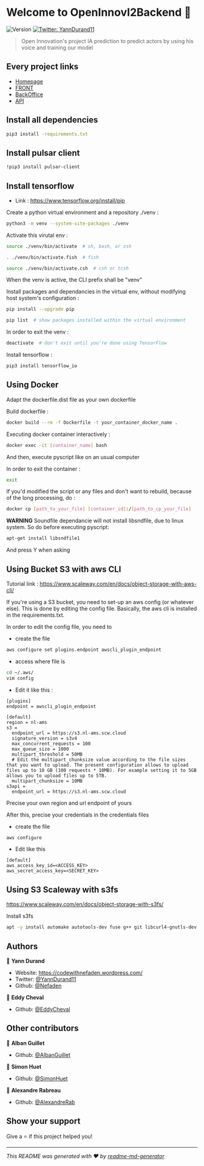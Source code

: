 # Welcome to OpenInnovI2Backend 👋
![Version](https://img.shields.io/badge/version-0.0.1-blue.svg?cacheSeconds=2592000)
[![Twitter: YannDurand11](https://img.shields.io/twitter/follow/YannDurand11.svg?style=social)](https://twitter.com/YannDurand11)

> Open Innovation's project IA prediction to predict actors by using his voice and training our model

## Every project links

* [Homepage](https://g72ze0duasao.umso.co/)
* [FRONT](https://github.com/SimonHuet/who-s-that-actor-front)
* [BackOffice](https://github.com/AlbanGuillet/OpenInnovBackOffice)
* [API](https://github.com/EddyCheval/AsaeyOinnovApi)

## Install all dependencies

```sh
pip3 install -requirements.txt
```

## Install pulsar client

```sh
!pip3 install pulsar-client
```

## Install tensorflow
* Link : https://www.tensorflow.org/install/pip

Create a python virtual environment and a repository ./venv :
```sh
python3 -m venv --system-site-packages ./venv
```

Activate this virutal env :
```sh
source ./venv/bin/activate  # sh, bash, or zsh

. ./venv/bin/activate.fish  # fish

source ./venv/bin/activate.csh  # csh or tcsh
```

When the venv is active, the CLI prefix shall be "venv"

Install packages and dependancies in the virtual env, without modifying host system's configuration :
```sh
pip install --upgrade pip

pip list  # show packages installed within the virtual environment
```

In order to exit the venv :
```sh
deactivate  # don't exit until you're done using TensorFlow
```

Install tensorflow :
```sh
pip3 install tensorflow_io
```

## Using Docker

Adapt the dockerfile.dist file as your own dockerfile

Build dockerfile :
```sh
docker build --rm -f Dockerfile -t your_container_docker_name .
```

Executing docker container interactively :
```sh
docker exec -it [container_name] bash
``` 

And then, execute pyscript like on an usual computer

In order to exit the container : 
```sh
exit
```

If you'd modified the script or any files and don't want to rebuild, because of the long processing, do :
```sh
docker cp [path_to_your_file] [container_id]:/[path_to_cp_your_file]
```

**WARNING** Soundfile dependancie will not install libsndfile, due to linux system. So do before executing pyscript:
```sh
apt-get install libsndfile1
```

And press Y when asking

## Using Bucket S3 with aws CLI

Tutorial link : https://www.scaleway.com/en/docs/object-storage-with-aws-cli/

If you're using a S3 bucket, you need to set-up an aws config (or whatever else). This is done by editing the config file. Basically, the aws cli is installed in the requirements.txt. 

In order to edit the config file, you need to
- create the file
```sh
aws configure set plugins.endpoint awscli_plugin_endpoint
```

- access where file is
```sh
cd ~/.aws/
vim config
```

- Edit it like this : 
```
[plugins]
endpoint = awscli_plugin_endpoint

[default]
region = nl-ams
s3 =
  endpoint_url = https://s3.nl-ams.scw.cloud
  signature_version = s3v4
  max_concurrent_requests = 100
  max_queue_size = 1000
  multipart_threshold = 50MB
  # Edit the multipart_chunksize value according to the file sizes that you want to upload. The present configuration allows to upload files up to 10 GB (100 requests * 10MB). For example setting it to 5GB allows you to upload files up to 5TB.
  multipart_chunksize = 10MB
s3api =
  endpoint_url = https://s3.nl-ams.scw.cloud 
```

Precise your own region and url endpoint of yours

After this, precise your credentials in the credentials files

- create the file
```sh
aws configure
```

- Edit like this
```
[default]
aws_access_key_id=<ACCESS_KEY>
aws_secret_access_key=<SECRET_KEY>
```

## Using S3 Scaleway with s3fs

https://www.scaleway.com/en/docs/object-storage-with-s3fs/ 

Install s3fs
```sh
apt -y install automake autotools-dev fuse g++ git libcurl4-gnutls-dev libfuse-dev libssl-dev libxml2-dev make pkg-config
```

## Authors

👤 **Yann Durand**

* Website: https://codewithnefaden.wordpress.com/
* Twitter: [@YannDurand11](https://twitter.com/YannDurand11)
* Github: [@Nefaden](https://github.com/Nefaden)

👤 **Eddy Cheval**

* Github: [@EddyCheval](https://github.com/EddyCheval)

## Other contributors

👤 **Alban Guillet**

* Github: [@AlbanGuillet](https://github.com/AlbanGuillet)

👤 **Simon Huet**

* Github: [@SimonHuet](https://github.com/SimonHuet)

👤 **Alexandre Rabreau**

* Github: [@AlexandreRab](https://github.com/AlexandreRab)

## Show your support

Give a ⭐️ if this project helped you!


***
_This README was generated with ❤️ by [readme-md-generator](https://github.com/kefranabg/readme-md-generator)_
